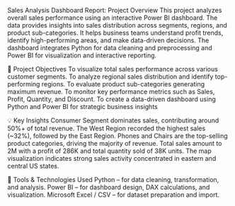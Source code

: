 Sales Analysis Dashboard Report:
Project Overview
This project analyzes overall sales performance using an interactive Power BI dashboard. The data provides insights into sales distribution across segments, regions, and product sub-categories. It helps business teams understand profit trends, identify high-performing areas, and make data-driven decisions.
 The dashboard integrates Python for data cleaning and preprocessing and Power BI for visualization and interactive reporting.

🎯 Project Objectives
To visualize total sales performance across various customer segments.
To analyze regional sales distribution and identify top-performing regions.
To evaluate product sub-categories generating maximum revenue.
To monitor key performance metrics such as Sales, Profit, Quantity, and Discount.
To create a data-driven dashboard using Python and Power BI for strategic business insights

💡 Key Insights
Consumer Segment dominates sales, contributing around 50%+ of total revenue.
The West Region recorded the highest sales (~32%), followed by the East Region.
Phones and Chairs are the top-selling product categories, driving the majority of revenue.
Total sales amount to 2M with a profit of 286K and total quantity sold of 38K units.
The map visualization indicates strong sales activity concentrated in eastern and central US states.

🧰 Tools & Technologies Used
Python – for data cleaning, transformation, and analysis.
Power BI – for dashboard design, DAX calculations, and visualization.
Microsoft Excel / CSV – for dataset preparation and import.
